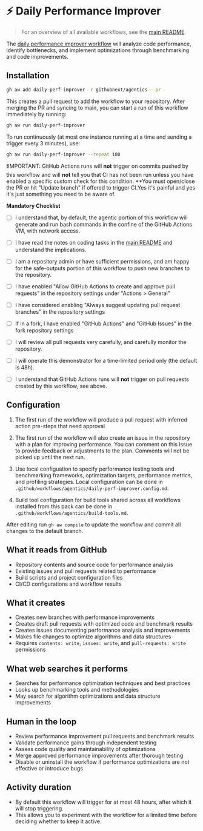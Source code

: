 # ⚡ Daily Performance Improver

> For an overview of all available workflows, see the [main README](../README.md).

The [daily performance improver workflow](../workflows/daily-perf-improver.md?plain=1) will analyze code performance, identify bottlenecks, and implement optimizations through benchmarking and code improvements.

## Installation

```bash
gh aw add daily-perf-improver -r githubnext/agentics --pr
```

This creates a pull request to add the workflow to your repository. After merging the PR and syncing to main, you can start a run of this workflow immediately by running:

```bash
gh aw run daily-perf-improver
```

To run continuously (at most one instance running at a time and sending a trigger every 3 minutes), use:

```bash
gh aw run daily-perf-improver --repeat 180
```

❗IMPORTANT: GitHub Actions runs will **not** trigger on commits pushed by this workflow and will **not** tell you that CI has not been run unless you have enabled a specific custom check for this condition. **You must open/close the PR or hit "Update branch" if offered to trigger CI.Yes it's painful and yes it's just something you need to be aware of.

**Mandatory Checklist**

* [ ] I understand that, by default, the agentic portion of this workflow will generate and run bash commands in the confine of the GitHub Actions VM, with network access.

* [ ] I have read the notes on coding tasks in the [main README](../README.md) and understand the implications.

* [ ] I am a repository admin or have sufficient permissions, and am happy for the safe-outputs portion of this workflow to push new branches to the repository.

* [ ] I have enabled "Allow GitHub Actions to create and approve pull requests" in the repository settings under "Actions > General"

* [ ] I have considered enabling "Always suggest updating pull request branches" in the repository settings

* [ ] If in a fork, I have enabled "GitHub Actions" and "GitHub Issues" in the fork repository settings

* [ ] I will review all pull requests very carefully, and carefully monitor the repository. 

* [ ] I will operate this demonstrator for a time-limited period only (the default is 48h). 

* [ ] I understand that GitHub Actions runs will **not** trigger on pull requests created by this workflow, see above.

## Configuration

1. The first run of the workflow will produce a pull request with inferred action pre-steps that need approval

2. The first run of the workflow will also create an issue in the repository with a plan for improving performance. You can comment on this issue to provide feedback or adjustments to the plan. Comments will not be picked up until the next run.

3. Use local configuation to specify performance testing tools and benchmarking frameworks, optimization targets, performance metrics, and profiling strategies. Local configuration can be done in `.github/workflows/agentics/daily-perf-improver.config.md`.

4. Build tool configuration for build tools shared across all workflows installed from this pack can be done in `.github/workflows/agentics/build-tools.md`. 

After editing run `gh aw compile` to update the workflow and commit all changes to the default branch.

## What it reads from GitHub

- Repository contents and source code for performance analysis
- Existing issues and pull requests related to performance
- Build scripts and project configuration files
- CI/CD configurations and workflow results

## What it creates

- Creates new branches with performance improvements
- Creates draft pull requests with optimized code and benchmark results
- Creates issues documenting performance analysis and improvements
- Makes file changes to optimize algorithms and data structures
- Requires `contents: write`, `issues: write`, and `pull-requests: write` permissions

## What web searches it performs

- Searches for performance optimization techniques and best practices
- Looks up benchmarking tools and methodologies
- May search for algorithm optimizations and data structure improvements

## Human in the loop

- Review performance improvement pull requests and benchmark results
- Validate performance gains through independent testing
- Assess code quality and maintainability of optimizations
- Merge approved performance improvements after thorough testing
- Disable or uninstall the workflow if performance optimizations are not effective or introduce bugs

## Activity duration

- By default this workflow will trigger for at most 48 hours, after which it will stop triggering. 
- This allows you to experiment with the workflow for a limited time before deciding whether to keep it active.

